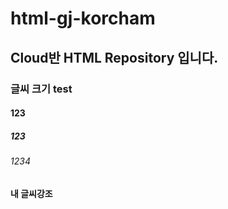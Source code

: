 # html-gj-korcham
## Cloud반 HTML Repository 입니다.
### 글씨 크기 test
#### 123
##### 123 
###### 1234

**내 글씨강조**


